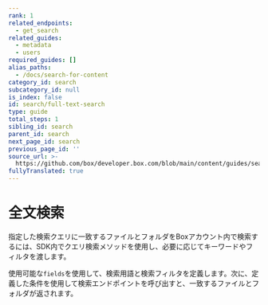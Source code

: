 ```yaml
---
rank: 1
related_endpoints:
  - get_search
related_guides:
  - metadata
  - users
required_guides: []
alias_paths:
  - /docs/search-for-content
category_id: search
subcategory_id: null
is_index: false
id: search/full-text-search
type: guide
total_steps: 1
sibling_id: search
parent_id: search
next_page_id: search
previous_page_id: ''
source_url: >-
  https://github.com/box/developer.box.com/blob/main/content/guides/search/full-text-search.md
fullyTranslated: true
---
```

# 全文検索

指定した検索クエリに一致するファイルとフォルダをBoxアカウント内で検索するには、SDK内でクエリ検索メソッドを使用し、必要に応じてキーワードやフィルタを渡します。

使用可能な`fields`を使用して、検索用語と検索フィルタを定義します。次に、定義した条件を使用して検索エンドポイントを呼び出すと、一致するファイルとフォルダが返されます。

<Samples id="get_search">

</Samples>
